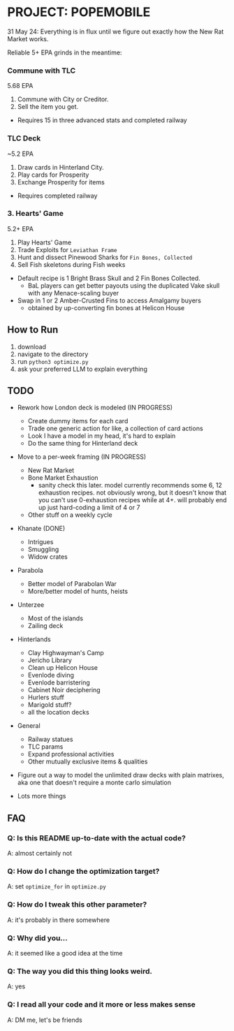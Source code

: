 
# PROJECT: POPEMOBILE

31 May 24: Everything is in flux until we figure out exactly how the New Rat Market works.

Reliable 5+ EPA grinds in the meantime:

### Commune with TLC

5.68 EPA

1. Commune with City or Creditor.
1. Sell the item you get.

* Requires 15 in three advanced stats and completed railway

### TLC Deck

~5.2 EPA

1. Draw cards in Hinterland City.
2. Play cards for Prosperity
3. Exchange Prosperity for items

* Requires completed railway

### 3. Hearts' Game

5.2+ EPA

1. Play Hearts' Game
2. Trade Exploits for `Leviathan Frame`
3. Hunt and dissect Pinewood Sharks for `Fin Bones, Collected`
4. Sell Fish skeletons during Fish weeks

* Default recipe is 1 Bright Brass Skull and 2 Fin Bones Collected.
    * BaL players can get better payouts using the duplicated Vake skull with any Menace-scaling buyer
* Swap in 1 or 2 Amber-Crusted Fins to access Amalgamy buyers
    * obtained by up-converting fin bones at Helicon House

## How to Run
1. download
2. navigate to the directory
3. run `python3 optimize.py`
4. ask your preferred LLM to explain everything

## TODO

* Rework how London deck is modeled (IN PROGRESS)
    * Create dummy items for each card
    * Trade one generic action for like, a collection of card actions
    * Look I have a model in my head, it's hard to explain
    * Do the same thing for Hinterland deck

* Move to a per-week framing (IN PROGRESS)
    * New Rat Market
    * Bone Market Exhaustion
        * sanity check this later. model currently recommends some 6, 12 exhaustion recipes. not obviously wrong, but it doesn't know that you can't use 0-exhaustion recipes while at 4+. will probably end up just hard-coding a limit of 4 or 7
    * Other stuff on a weekly cycle

* Khanate (DONE)
    * Intrigues
    * Smuggling
    * Widow crates

* Parabola
    * Better model of Parabolan War
    * More/better model of hunts, heists

* Unterzee
    * Most of the islands
    * Zailing deck

* Hinterlands
    * Clay Highwayman's Camp
    * Jericho Library
    * Clean up Helicon House
    * Evenlode diving
    * Evenlode barristering
    * Cabinet Noir deciphering
    * Hurlers stuff
    * Marigold stuff?
    * all the location decks

* General
    * Railway statues
    * TLC params
    * Expand professional activities
    * Other mutually exclusive items & qualities

* Figure out a way to model the unlimited draw decks with plain matrixes, aka one that doesn't require a monte carlo simulation

* Lots more things

## FAQ
### Q: Is this README up-to-date with the actual code?

A: almost certainly not

### Q: How do I change the optimization target?

A: set `optimize_for` in `optimize.py`

### Q: How do I tweak this other parameter?

A: it's probably in there somewhere

### Q: Why did you...

A: it seemed like a good idea at the time

### Q: The way you did this thing looks weird.

A: yes

### Q: I read all your code and it more or less makes sense

A: DM me, let's be friends